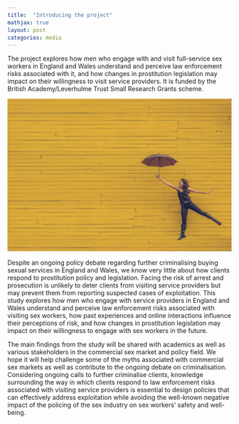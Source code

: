```yaml
---
title:  "Introducing the project"
mathjax: true
layout: post
categories: media
---
```


The project explores how men who engage with and visit full-service sex workers in England and Wales understand and perceive law enforcement risks associated with it, and how changes in prostitution legislation may impact on their willingness to visit service providers. It is funded by the British Academy/Leverhulme Trust Small Research Grants scheme.

![Photo by Edu Lauton on Unsplash](../assets/images/news_1.jpg)


Despite an ongoing policy debate regarding further criminalising buying sexual services in England and Wales, we know very little about how clients respond to prostitution policy and legislation. Facing the risk of arrest and prosecution is unlikely to deter clients from visiting service providers but may prevent them from reporting suspected cases of exploitation. This study explores how men who engage with service providers in England and Wales understand and perceive law enforcement risks associated with visiting sex workers, how past experiences and online interactions influence their perceptions of risk, and how changes in prostitution legislation may impact on their willingness to engage with sex workers in the future.

The main findings from the study will be shared with academics as well as various stakeholders in the commercial sex market and policy field. We hope it will help challenge some of the myths associated with commercial sex markets as well as contribute to the ongoing debate on criminalisation. Considering ongoing calls to further criminalise clients, knowledge surrounding the way in which clients respond to law enforcement risks associated with visiting service providers is essential to design policies that can effectively address exploitation while avoiding the well-known negative impact of the policing of the sex industry on sex workers’ safety and well-being.

